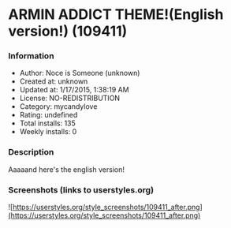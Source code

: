 # ARMIN ADDICT THEME!(English version!) (109411)

### Information
- Author: Noce is Someone (unknown)
- Created at: unknown
- Updated at: 1/17/2015, 1:38:19 AM
- License: NO-REDISTRIBUTION
- Category: mycandylove
- Rating: undefined
- Total installs: 135
- Weekly installs: 0


### Description
Aaaaand here's the english version!


### Screenshots (links to userstyles.org)
![https://userstyles.org/style_screenshots/109411_after.png](https://userstyles.org/style_screenshots/109411_after.png)


